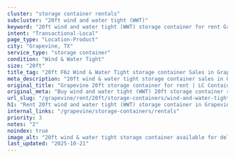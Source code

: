```yaml
---
cluster: "storage container rentals"
subcluster: "20ft wind and water tight (WWT)"
keyword: "20ft wind and water tight (WWT) storage container for rent Grapevine, TX"
intent: "Transactional-Local"
page_type: "Location-Product"
city: "Grapevine, TX"
service_type: "storage container"
condition: "Wind & Water Tight"
size: "20ft"
title_tag: "20ft F6z Wind & Water Tight storage container Sales in Grapevine | LC Container"
meta_description: "20ft wind & water tight storage container sales in Grapevine. Fast delivery, competitive pricing. Serving storage containers area. Quote ID: B69. Call (214) 524-4168 for your free quote today."
original_title: "Grapevine 20ft storage container for rent | LC Container"
original_meta: "Buy wind and water tight (WWT) 20ft storage container rent with local delivery in Grapevine, TX. LC Container — local Since 2003. Request a fast quote today."
url_slug: "/grapevine/rent/20ft/storage-containers/wind-and-water-tight-wwt"
h1: "Rent 20ft wind and water tight (WWT) storage container in Grapevine"
internal_links: "/grapevine/storage-containers/rentals"
priority: 3
notes: "2"
noindex: true
image_alt: "20ft wind & water tight storage container available for delivery in Grapevine"
last_updated: "2025-10-21"
---
```


<!-- TODO: Add unique city/inventory copy, images, and internal links here. -->

